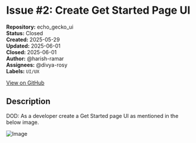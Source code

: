 # Issue #2: Create Get Started Page UI

**Repository:** echo_gecko_ui  
**Status:** Closed  
**Created:** 2025-05-29  
**Updated:** 2025-06-01  
**Closed:** 2025-06-01  
**Author:** @harish-ramar  
**Assignees:** @divya-rosy  
**Labels:** `UI/UX`  

[View on GitHub](https://github.com/Simtestlab/echo_gecko_ui/issues/2)

## Description

DOD: As a developer create a Get Started page UI as mentioned in the below image.

![Image](https://github.com/user-attachments/assets/1defab09-7f92-4aa2-94a0-05bf72eaa694)